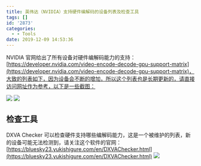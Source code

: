 ```yaml
---
title: 英伟达（NVIDIA）支持硬件编解码的设备列表及检查工具
tags: []
id: '2873'
categories:
  - - Tools
date: 2019-12-09 14:53:36
---
```


NVIDIA 官网给出了所有设备对硬件编解码能力的支持：[https://developer.nvidia.com/video-encode-decode-gpu-support-matrix](https://developer.nvidia.com/video-encode-decode-gpu-support-matrix)，大致的列表如下，因为设备会不断的增加，所以这个列表也是长期更新的，请直接访问网址作为参考，以下是一些截图：
<!-- more -->
[![](https://www.mycode.net.cn/wp-content/uploads/2019/12/2019-12-09_14-50-25.png)](https://www.mycode.net.cn/wp-content/uploads/2019/12/2019-12-09_14-50-25.png) [![](https://www.mycode.net.cn/wp-content/uploads/2019/12/2019-12-09_14-50-47.png)](https://www.mycode.net.cn/wp-content/uploads/2019/12/2019-12-09_14-50-47.png)

## 检查工具

DXVA Checker 可以检查硬件支持哪些编解码能力，这是一个被维护的列表，新的设备可能无法检测到，请关注这个软件的官网：[https://bluesky23.yukishigure.com/en/DXVAChecker.html](https://bluesky23.yukishigure.com/en/DXVAChecker.html) [![](https://www.mycode.net.cn/wp-content/uploads/2019/12/ss1.png)](https://www.mycode.net.cn/wp-content/uploads/2019/12/ss1.png)